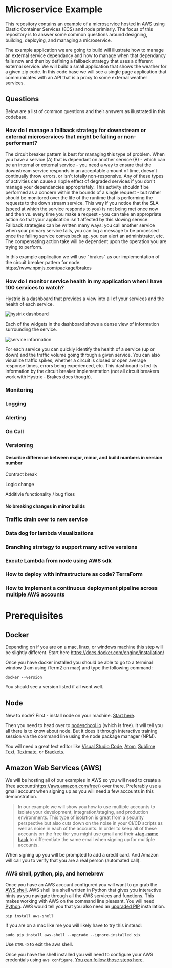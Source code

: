 # Microservice Example
This repository contains an example of a microservice hosted in AWS using Elastic Container Services (ECS) and node primiarly.  The focus of this repository is to answer some common questions around designing, building, deploying, and managing a microservice.

The example application we are going to build will illustrate how to manage an external service dependancy and how to manage when that dependancy fails now and then by defining a fallback strategy that uses a different external service.  We will build a small application that shows the weather for a given zip code.  In this code base we will see a single page application that communicates with an API that is a proxy to some external weather services.

## Questions

Below are a list of common questions and their answers as illustrated in this codebase.

### How do I manage a fallback strategy for downstream or external microservices that might be failing or non-performant? 

The circuit breaker pattern is best for managing this type of problem.  When you have a service (A) that is dependant on another service (B) - which can be an internal or external service - you need a way to ensure that the downstream service responds in an acceptable amount of time, doesn't continually throw errors, or isn't totally non-responsive.  Any of these types of activities can cause a ripple effect of degraded services if you don't manage your dependancies appropriately.  This activity shouldn't be performed as a concern within the bounds of a single request - but rather should be monitored over the life of the runtime that is performing the requests to the down stream service.  This way if you notice that the SLA (speed at which the service responds to you) is not being met once now and then vs. every time you make a request - you can take an appropriate action so that your application isn't affected by this slowing service.  Fallback strategies can be written many ways: you call another service when your primary service fails, you can log a message to be processed once the failing service comes back up, you can alert an administrator, etc.  The compensating action take will be dependent upon the operation you are trying to perform.

In this example application we will use "brakes" as our implementation of the circuit breaker pattern for node.  https://www.npmjs.com/package/brakes

### How do I monitor service health in my application when I have 100 services to watch?

Hystrix is a dashboard that provides a view into all of your services and the health of each service.

![hystrix dashboard](https://i.ytimg.com/vi/zWM7oAbVL4g/maxresdefault.jpg "hystrix dashboard")

Each of the widgets in the dashboard shows a dense view of information surrounding the service.

![service information](http://3.bp.blogspot.com/-SC4iuKO8l4o/UMOTss3b4TI/AAAAAAAAAdY/w2-_vX0Vqwg/s1600/dashboard-annoted-circuit-640.png "service information")

For each service you can quickly identify the health of a service (up or down) and the traffic volume going through a given service.  You can also visualize traffic spikes, whether a circuit is closed or open average response times, errors being experienced, etc.  This dashboard is fed its information by the circuit breaker implementation (not all circuit breakers work with Hystrix - Brakes does though).

### Monitoring

### Logging

### Alerting

### On Call

### Versioning

#### Describe difference between major, minor, and build numbers in version number

Contract break

Logic change

Additivie functionality / bug fixes

#### No breaking changes in minor builds

### Traffic drain over to new service

### Data dog for lambda visualizations

### Branching strategy to support many active versions

### Excute Lambda from node using AWS sdk

### How to deploy with infrastructure as code?  TerraForm

### How to implement a continuous deployment pipeline across multiple AWS accounts

# Prerequisites

## Docker

Depending on if you are on a mac, linux, or windows machine this step will be slightly different.  Start here https://docs.docker.com/engine/installation/

Once you have docker installed you should be able to go to a terminal window (I am using iTerm2 on mac) and type the following command:

```
docker --version
```

You should see a version listed if all went well.

## Node

New to node?  First - install node on your machine.  [Start here](https://nodejs.org/en/download/).  

Then you need to head over to [nodeschool.io](http://www.nodeschool.io) (which is free).  It will tell you all there is to know about node. But it does it through interactive training session via the command line using the node package manager (NPM).

You will need a great text editor like [Visual Studio Code](https://code.visualstudio.com/download),  [Atom](http://www.atom.io/), [Sublime Text](http://www.sublimetext.com/3), [Textmate](http://macromates.com/download), or [Brackets](http://brackets.io/).

## Amazon Web Services (AWS)

We will be hosting all of our examples in AWS so you will need to create a [free account(https://aws.amazon.com/free/) over there.  Preferably use a gmail account when signing up as you will need a few accounts in this demonstration. 

> In our example we will show you how to use multiple accounts to isolate your development, integration/staging, and production environments.  This type of isolation is great from a security perspective but also cuts down on the noise in your CI/CD scripts as well as noise in each of the accounts.  In order to keep all of these accounts on the free tier you might use gmail and their [+tag-name hack](https://support.google.com/mail/answer/12096?hl=en) to differentiate the same email when signing up for multiple accounts.

When signing up you will be prompted to add a credit card.  And Amazon will call you to verify that you are a real person (automated call).  

### AWS shell, python, pip, and homebrew

Once you have an AWS account configured you will want to go grab the [AWS shell](https://github.com/awslabs/aws-shell).  AWS shell is a shell written in Python that gives you interactive hints as you navigate through all the AWS services and functions.  This makes working with AWS on the command line pleasant. You will need [Python](https://www.python.org/downloads/).  AWS would tell you that you also need an [upgraded PIP](https://pip.pypa.io/en/latest/installing/#upgrading-pip) installation.

```
pip install aws-shell
```

If you are on a mac like me you will likely have to try this instead:

```
sudo pip install aws-shell --upgrade --ignore-installed six
```

Use ```CTRL-D``` to exit the aws shell.

Once you have the shell installed you will need to configure your AWS credentials using ```aws configure```.  [You can follow those steps here](https://docs.aws.amazon.com/cli/latest/userguide/cli-chap-getting-started.html).
